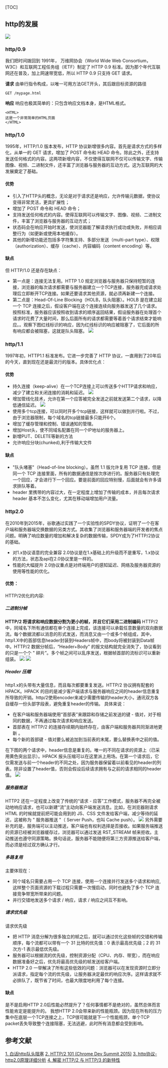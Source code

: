 [TOC]

## http的发展
![](./images/8.png)

### http/0.9
我们把时间拨回到 1991年， 万维网协会（World Wide Web Consortium，W3C）和互联网工程任务组（IETF）制定了 HTTP 0.9 标准。因为那个年代互联网还在普及，加上网速带宽低，所以 HTTP 0.9 只支持 GET 请求。

**请求**
由单行指令构成，以唯一可用方法GET开头，其后跟目标资源的路径
```
GET /mypage.html
```
**响应**
响应也极其简单的：只包含响应文档本身，是HTML格式。
```
<HTML>
这是一个非常简单的HTML页面
</HTML>
```
### http/1.0
1995年，HTTP/1.0 版本发布，HTTP 协议新增很多内容。首先是请求方式的多样化，从单一的 GET 请求，增加了 POST 命令和 HEAD 命令。除此之外，还支持发送任何格式的内容。这两项新增内容，不仅使得互联网不仅可以传输文字、传输图像、视频、二进制文件，还丰富了浏览器与服务器的互动方式。这为互联网的大发展奠定了基础。
#### 优势
- 引入了HTTP头的概念，无论是对于请求还是响应，允许传输元数据，使协议变得非常灵活，更具扩展性；
- 增加了 POST 命令和 HEAD 命令；
- 支持发送任何格式的内容。使得互联网可以传输文字、图像、视频、二进制文件，丰富了浏览器与服务器的互动方式；
- 状态码会在响应开始时发送，使浏览器能了解请求执行成功或失败，并相应调整行为（如更新或使用本地缓存）。
- 其他的新增功能还包括多字符集支持、多部分发送（multi-part type）、权限（authorization）、缓存（cache）、内容编码（content encoding）等。
#### 缺点
但 HTTP/1.0 还是存在缺点：

- 第一点是：连接无法复用。HTTP 1.0 规定浏览器与服务器只保持短暂的连接，浏览器的每次请求都需要与服务器建立一个TCP连接，服务器完成请求处理后立即断开TCP连接。如果还要请求其他资源，就必须再新建一个连接。
- 第二点是：Head-Of-Line Blocking（HOLB，队头阻塞）。HOLB 是在建立起一个 TCP 连接之后，假设客户端在这个连接连续向服务器发送了几个请求。按照标准，服务器应该按照收到请求的顺序返回结果，假设服务器在处理首个请求时花费了大量时间，那么后面所有的请求都需要等着首个请求结束才能响应。。观察下图红线标识的响应，因为红线标识的响应被阻塞了，它后面的所有响应都会被阻塞，这就是队头阻塞。
![](./images/11.png)
### http/1.1
1997年初，HTTP1.1 标准发布。它进一步完善了 HTTP 协议，一直用到了20年后的今天，直到现在还是最流行的版本。具体优化点：
#### 优势
- 持久连接（keep-alive）在一个TCP连接上可以传送多个HTTP请求和响应，减少了建立和关闭连接的消耗和延迟。
![](./images/9.png)
- 增加管线化技术，允许在第一个应答被完全发送之前就发送第二个请求，以降低通信延迟。
![](./images/10.png)
- 使用多个tcp连接，可以同时开多个tcp链接，这样就可以做到并行啦。不过，由于浏览器限制，每个域名的tcp链接最多只能开6个。
- 增加了缓存管理和控制、错误通知的管理。
- 增加Host头，使不同域名配置在同一个IP地址的服务器上。
- 新增PUT、DELETE等新的方法
- 允许响应分块(chunked),利于传输大文件
#### 缺点
- "队头堵塞"（Head-of-line blocking）。虽然 1.1 版允许复用 TCP 连接，但是同一个 TCP 连接里面，所有的数据通信是按次序进行的。服务器只有处理完一个回应，才会进行下一个回应。要是前面的回应特别慢，后面就会有许多请求排队等着。
- header 里携带的内容过大，在一定程度上增加了传输的成本，并且每次请求 header 基本不怎么变化，尤其在移动端增加用户流量。
### http2.0
在2010年到2015年，谷歌通过实践了一个实验性的SPDY协议，证明了一个在客户端和服务器端交换数据的另类方式。其收集了浏览器和服务器端的开发者的焦点问题。明确了响应数量的增加和解决复杂的数据传输，SPDY成为了HTTP/2协议的基础。

- 对1.x协议语意的完全兼容
2.0协议是在1.x基础上的升级而不是重写，1.x协议的方法，状态及api在2.0协议里是一样的。
- 性能的大幅提升
2.0协议重点是对终端用户的感知延迟、网络及服务器资源的使用等性能的优化。

#### 优势：
HTTP/2优化的内容:
##### 二进制分帧
**HTTP/2 将请求和响应数据分割为更小的帧，并且它们采用二进制编码** HTTP/2 中，同域名下所有通信都在单个连接上完成，该连接可以承载任意数量的双向数据流。每个数据流都以消息的形式发送，而消息又由一个或多个帧组成，其中，http1.X中的首部信息header封装到Headers帧中，而body将被封装到Data帧中。HTTP/2 数据分帧后，“Header+Body" 的报文结构就完全消失了，协议看到的只是一个个 " 碎片”。多个帧之间可以乱序发送，根据帧首部的流标识可以重新组装。
![](./images/13.png)
![](./images/12.png)
##### Header 压缩
http1.x的头带有大量信息，而且每次都要重复发送。HTTP/2 协议拥有配套的 HPACK。HPACK 的目的是减少客户端请求与服务器响应之间的header信息重复所导致的开销。http/2使用encoder来减少需要传输的header大小，通讯双方各自缓存一份头部字段表，避免重复header的传输。
具体来说：
- 在客户端和服务器端使用“首部表”来跟踪和存储之前发送的键 - 值对，对于相同的数据，不再通过每次请求和响应发送。
- 首部表在 HTTP/2 的连接存续期内始终存在，由客户端和服务器共同渐进地更新 。
- 每个新的首部键 - 值对要么被追加到当前表的末尾，要么替换表中之前的值。

在下图的两个请求中，header信息是重复的。唯一的不同在请求的资源上（已采用黄色突出显示）。HPACK 报头压缩可以在这里派上用场。在第一个请求后，它仅需发送与前一个header的不同之处，因为服务器保留着以前看见的header的列表。除非设置了header值，否则会假设后续请求拥有与之前的请求相同的header值。
![](./images/14.png)
##### 服务器推送
HTTP2 还在一定程度上改变了传统的“请求 - 应答”工作模式，服务器不再完全被动地响应请求，也可以新建“流”主动向客户端发送消息。比如，在浏览器刚请求 HTML 的时候就提前把可能会用到的 JS、CSS 文件发给客户端，减少等待的延迟，这被称为 " 服务器推送 "（ Server Push，也叫 Cache push）。
![](./images/15.png)
另外需要补充的是，服务端可以主动推送，客户端也有权利选择是否接收。如果服务端推送的资源已经被浏览器缓存过，浏览器可以通过发送 RST_STREAM 帧来拒收。主动推送也遵守同源策略。换句话说，服务器不能随便将第三方资源推送给客户端，而必须是经过双方确认才行。
##### 多路复用
主要体现在：
- 同个域名只需要占用一个 TCP 连接，使用一个连接并行发送多个请求和响应, 这样整个页面资源的下载过程只需要一次慢启动，同时也避免了多个 TCP 连接竞争带宽所带来的问题。
- 并行交错地发送多个请求 / 响应，请求 / 响应之间互不影响。
##### 请求优先级
请求优先级
- 把 HTTP 消息分解为很多独立的帧之后，就可以通过优化这些帧的交错和传输顺序，每个流都可以带有一个 31 比特的优先值：0 表示最高优先级；2 的 31 次方-1 表示最低优先级。
- 服务器可以根据流的优先级，控制资源分配（CPU、内存、带宽），而在响应数据准备好之后，优先将最高优先级的帧发送给客户端。
- HTTP 2.0 一举解决了所有这些低效的问题：浏览器可以在发现资源时立即分派请求，指定每个流的优先级，让服务器决定最优的响应次序。这样请求就不必排队了，既节省了时间，也最大限度地利用了每个连接。
#### 缺点
是不是启用HTTP 2.0后性能必然提升了？任何事情都不是绝对的，虽然总体而言性能肯定是能提升的。
我想HTTP 2.0会带来新的性能瓶颈。因为现在所有的压力集中在底层一个TCP连接之上，TCP很可能就是下一个性能瓶颈，单个TCP packet丢失导致整个连接阻塞，无法逃避，此时所有消息都会受到影响。
## 参考文献
[1. 白话http队头阻塞](https://cloud.tencent.com/developer/article/1509279)
[2. HTTP/2 101 (Chrome Dev Summit 2015)](https://www.youtube.com/watch?v=r5oT_2ndjms)
[3. http协议-http2.0原理详细分析](https://www.huaijiujia.com/2018/06/30/http%E5%8D%8F%E8%AE%AE-http2-0%E5%8E%9F%E7%90%86%E8%AF%A6%E7%BB%86%E5%88%86%E6%9E%90/)
[4. 解密 HTTP/2 与 HTTP/3 的新特性](https://www.infoq.cn/article/kU4OkqR8vH123a8dLCCJ)